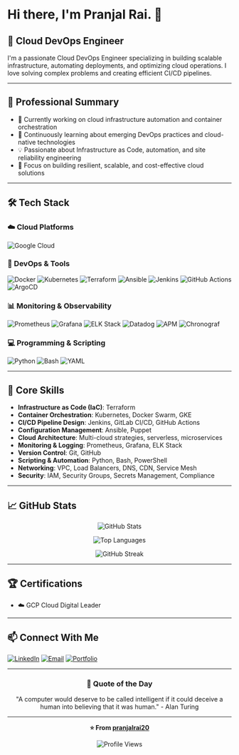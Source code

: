 # Hi there, I'm Pranjal Rai. 👋

## 🚀 Cloud DevOps Engineer

I'm a passionate Cloud DevOps Engineer specializing in building scalable infrastructure, automating deployments, and optimizing cloud operations. I love solving complex problems and creating efficient CI/CD pipelines.

---

## 💼 Professional Summary

- 🔭 Currently working on cloud infrastructure automation and container orchestration
- 🌱 Continuously learning about emerging DevOps practices and cloud-native technologies
- 💡 Passionate about Infrastructure as Code, automation, and site reliability engineering
- 🎯 Focus on building resilient, scalable, and cost-effective cloud solutions

---

## 🛠️ Tech Stack

### ☁️ Cloud Platforms
![Google Cloud](https://img.shields.io/badge/Google_Cloud-4285F4?style=for-the-badge&logo=google-cloud&logoColor=white)

### 🔧 DevOps & Tools
![Docker](https://img.shields.io/badge/Docker-2496ED?style=for-the-badge&logo=docker&logoColor=white)
![Kubernetes](https://img.shields.io/badge/Kubernetes-326CE5?style=for-the-badge&logo=kubernetes&logoColor=white)
![Terraform](https://img.shields.io/badge/Terraform-7B42BC?style=for-the-badge&logo=terraform&logoColor=white)
![Ansible](https://img.shields.io/badge/Ansible-EE0000?style=for-the-badge&logo=ansible&logoColor=white)
![Jenkins](https://img.shields.io/badge/Jenkins-D24939?style=for-the-badge&logo=jenkins&logoColor=white)
![GitHub Actions](https://img.shields.io/badge/GitHub_Actions-2088FF?style=for-the-badge&logo=github-actions&logoColor=white)
![ArgoCD](https://img.shields.io/badge/ArgoCD-EF7B4D?style=for-the-badge&logo=argo&logoColor=white)

### 📊 Monitoring & Observability
![Prometheus](https://img.shields.io/badge/Prometheus-E6522C?style=for-the-badge&logo=prometheus&logoColor=white)
![Grafana](https://img.shields.io/badge/Grafana-F46800?style=for-the-badge&logo=grafana&logoColor=white)
![ELK Stack](https://img.shields.io/badge/ELK_Stack-005571?style=for-the-badge&logo=elastic&logoColor=white)
![Datadog](https://img.shields.io/badge/Datadog-632CA6?style=for-the-badge&logo=datadog&logoColor=white)
![APM](https://img.shields.io/badge/APM-632CA6?style=for-the-badge&logo=apm&logoColor=white)
![Chronograf](https://img.shields.io/badge/Chronograf-632CA6?style=for-the-badge&logo=chronograf&logoColor=white)

### 💻 Programming & Scripting
![Python](https://img.shields.io/badge/Python-3776AB?style=for-the-badge&logo=python&logoColor=white)
![Bash](https://img.shields.io/badge/Bash-4EAA25?style=for-the-badge&logo=gnu-bash&logoColor=white)
![YAML](https://img.shields.io/badge/YAML-CB171E?style=for-the-badge&logo=yaml&logoColor=white)

---

## 🎯 Core Skills

- **Infrastructure as Code (IaC)**: Terraform
- **Container Orchestration**: Kubernetes, Docker Swarm, GKE
- **CI/CD Pipeline Design**: Jenkins, GitLab CI/CD, GitHub Actions
- **Configuration Management**: Ansible, Puppet
- **Cloud Architecture**: Multi-cloud strategies, serverless, microservices
- **Monitoring & Logging**: Prometheus, Grafana, ELK Stack
- **Version Control**: Git, GitHub
- **Scripting & Automation**: Python, Bash, PowerShell
- **Networking**: VPC, Load Balancers, DNS, CDN, Service Mesh
- **Security**: IAM, Security Groups, Secrets Management, Compliance

---

## 📈 GitHub Stats

<div align="center">
  
![GitHub Stats](https://github-readme-stats.vercel.app/api?username=YOUR_USERNAME&show_icons=true&theme=radical&hide_border=true&count_private=true)

![Top Languages](https://github-readme-stats.vercel.app/api/top-langs/?username=YOUR_USERNAME&layout=compact&theme=radical&hide_border=true)

![GitHub Streak](https://github-readme-streak-stats.herokuapp.com/?user=YOUR_USERNAME&theme=radical&hide_border=true)

</div>

---

## 🏆 Certifications

- ☁️ GCP Cloud Digital Leader

---

## 📫 Connect With Me

[![LinkedIn](https://img.shields.io/badge/LinkedIn-0077B5?style=for-the-badge&logo=linkedin&logoColor=white)](https://fi.linkedin.com/in/pranjal-rai-5580791b0)
[![Email](https://img.shields.io/badge/Email-D14836?style=for-the-badge&logo=gmail&logoColor=white)](mailto:pranjal.rai20@gmail.com)
[![Portfolio](https://img.shields.io/badge/Portfolio-000000?style=for-the-badge&logo=About.me&logoColor=white)](https://pranjalorchestratesk8s.dev)

---

<div align="center">
  
### 💭 Quote of the Day
  
"A computer would deserve to be called intelligent if it could deceive a human into believing that it was human." - Alan Turing

</div>

---

<div align="center">
  
**⭐️ From [pranjalrai20](https://github.com/pranjalrai20)**

![Profile Views](https://komarev.com/ghpvc/?username=YOUR_USERNAME&color=blueviolet&style=for-the-badge)

</div>
